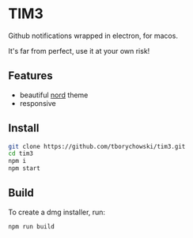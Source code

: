 # TIM3
Github notifications wrapped in electron, for macos.

It's far from perfect, use it at your own risk!


## Features
- beautiful [nord](https://github.com/arcticicestudio/nord) theme
- responsive


## Install
```sh
git clone https://github.com/tborychowski/tim3.git
cd tim3
npm i
npm start
```

## Build
To create a dmg installer, run:
```sh
npm run build
```
